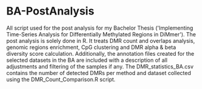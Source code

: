# BA-PostAnalysis
All script used for the post analysis for my Bachelor Thesis ('Implementing Time-Series Analysis for Differentially Methylated Regions in DiMmer'). The post analysis is solely done in R. It treats DMR count and overlaps analysis, genomic regions enrichment, CpG clustering and DMR alpha &amp; beta diversity score calculation.
Additionally, the annotation files created for the selected datasets in the BA are included with a description of all adjustments and filtering of the samples if any. The DMR_statistics_BA.csv contains the number of detected DMRs per method and dataset collected using the DMR_Count_Comparison.R script.
